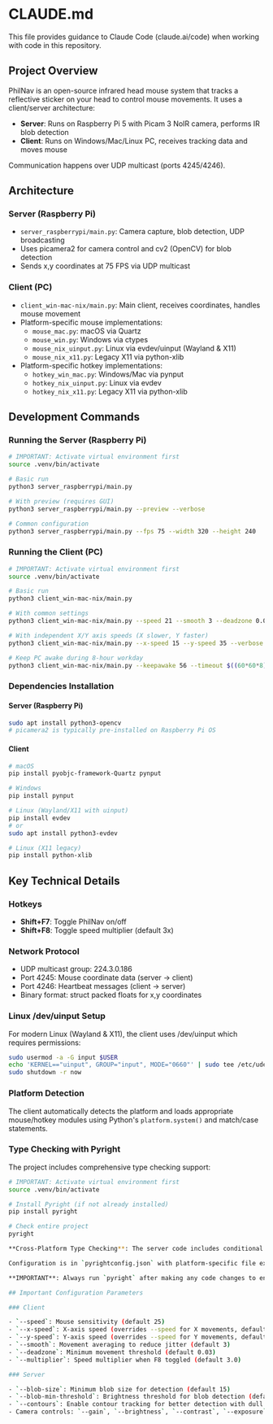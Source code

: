 # CLAUDE.md

This file provides guidance to Claude Code (claude.ai/code) when working with code in this repository.

## Project Overview

PhilNav is an open-source infrared head mouse system that tracks a reflective sticker on your head to control mouse movements. It uses a client/server architecture:

- **Server**: Runs on Raspberry Pi 5 with Picam 3 NoIR camera, performs IR blob detection
- **Client**: Runs on Windows/Mac/Linux PC, receives tracking data and moves mouse

Communication happens over UDP multicast (ports 4245/4246).

## Architecture

### Server (Raspberry Pi)

- `server_raspberrypi/main.py`: Camera capture, blob detection, UDP broadcasting
- Uses picamera2 for camera control and cv2 (OpenCV) for blob detection
- Sends x,y coordinates at 75 FPS via UDP multicast

### Client (PC)

- `client_win-mac-nix/main.py`: Main client, receives coordinates, handles mouse movement
- Platform-specific mouse implementations:
  - `mouse_mac.py`: macOS via Quartz
  - `mouse_win.py`: Windows via ctypes
  - `mouse_nix_uinput.py`: Linux via evdev/uinput (Wayland & X11)
  - `mouse_nix_x11.py`: Legacy X11 via python-xlib
- Platform-specific hotkey implementations:
  - `hotkey_win_mac.py`: Windows/Mac via pynput
  - `hotkey_nix_uinput.py`: Linux via evdev
  - `hotkey_nix_x11.py`: Legacy X11 via python-xlib

## Development Commands

### Running the Server (Raspberry Pi)

```bash
# IMPORTANT: Activate virtual environment first
source .venv/bin/activate

# Basic run
python3 server_raspberrypi/main.py

# With preview (requires GUI)
python3 server_raspberrypi/main.py --preview --verbose

# Common configuration
python3 server_raspberrypi/main.py --fps 75 --width 320 --height 240
```

### Running the Client (PC)

```bash
# IMPORTANT: Activate virtual environment first
source .venv/bin/activate

# Basic run
python3 client_win-mac-nix/main.py

# With common settings
python3 client_win-mac-nix/main.py --speed 21 --smooth 3 --deadzone 0.04 --verbose

# With independent X/Y axis speeds (X slower, Y faster)
python3 client_win-mac-nix/main.py --x-speed 15 --y-speed 35 --verbose

# Keep PC awake during 8-hour workday
python3 client_win-mac-nix/main.py --keepawake 56 --timeout $((60*60*8))
```

### Dependencies Installation

#### Server (Raspberry Pi)

```bash
sudo apt install python3-opencv
# picamera2 is typically pre-installed on Raspberry Pi OS
```

#### Client

```bash
# macOS
pip install pyobjc-framework-Quartz pynput

# Windows
pip install pynput

# Linux (Wayland/X11 with uinput)
pip install evdev
# or
sudo apt install python3-evdev

# Linux (X11 legacy)
pip install python-xlib
```

## Key Technical Details

### Hotkeys

- **Shift+F7**: Toggle PhilNav on/off
- **Shift+F8**: Toggle speed multiplier (default 3x)

### Network Protocol

- UDP multicast group: 224.3.0.186
- Port 4245: Mouse coordinate data (server → client)
- Port 4246: Heartbeat messages (client → server)
- Binary format: struct packed floats for x,y coordinates

### Linux /dev/uinput Setup

For modern Linux (Wayland & X11), the client uses /dev/uinput which requires permissions:

```bash
sudo usermod -a -G input $USER
echo 'KERNEL=="uinput", GROUP="input", MODE="0660"' | sudo tee /etc/udev/rules.d/99-input.rules
sudo shutdown -r now
```

### Platform Detection

The client automatically detects the platform and loads appropriate mouse/hotkey modules using Python's `platform.system()` and match/case statements.

### Type Checking with Pyright

The project includes comprehensive type checking support:

```bash
# IMPORTANT: Activate virtual environment first
source .venv/bin/activate

# Install Pyright (if not already installed)
pip install pyright

# Check entire project
pyright

**Cross-Platform Type Checking**: The server code includes conditional imports and type stubs in the `stubs/` directory that allow full type checking even on non-Pi development machines:

Configuration is in `pyrightconfig.json` with platform-specific file exclusions and stub path configuration.

**IMPORTANT**: Always run `pyright` after making any code changes to ensure type correctness. The project maintains zero errors and zero warnings across all platforms.

## Important Configuration Parameters

### Client

- `--speed`: Mouse sensitivity (default 25)
- `--x-speed`: X-axis speed (overrides --speed for X movements, default uses --speed)
- `--y-speed`: Y-axis speed (overrides --speed for Y movements, default uses --speed \* 1.25)
- `--smooth`: Movement averaging to reduce jitter (default 3)
- `--deadzone`: Minimum movement threshold (default 0.03)
- `--multiplier`: Speed multiplier when F8 toggled (default 3.0)

### Server

- `--blob-size`: Minimum blob size for detection (default 15)
- `--blob-min-threshold`: Brightness threshold for blob detection (default 200)
- `--contours`: Enable contour tracking for better detection with dull stickers
- Camera controls: `--gain`, `--brightness`, `--contrast`, `--exposure`
```
